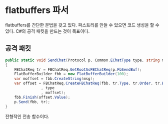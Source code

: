 # flatbuffers 파서 

flatbuffers를 간단한 문법을 갖고 있다. 파스트리를 만들 수 있으면 코드 생성을 할 수 있다. 
C#의 공격 패킷을 만드는 것이 목표이다. 

## 공격 패킷 

```c#
public static void SendChat(Protocol p, Common.EChatType type, string msg)
{
    FBChatReq tr = FBChatReq.GetRootAsFBChatReq(p.FbSendBuf);
    FlatBufferBuilder fbb = new FlatBufferBuilder(100);
    var moffset = fbb.CreateString(msg);
    var offset = FBChatReq.CreateFBChatReq(fbb, tr.Type, tr.Order, tr.Encode
                , type
                , moffset);
    fbb.Finish(offset.Value);
    p.Send(fbb, tr);
}
```

전형적인 전송 함수이다.




